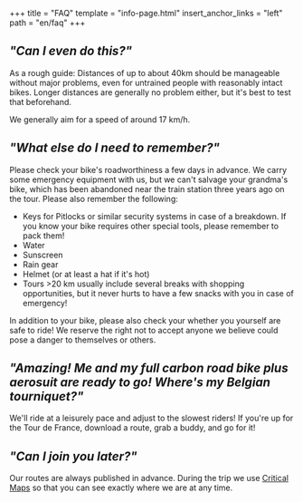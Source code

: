 +++
title = "FAQ"
template = "info-page.html"
insert_anchor_links = "left"
path = "en/faq"
+++

## _**"Can I even do this?"**_
As a rough guide: Distances of up to about 40km should be manageable without major problems, even for untrained people with reasonably intact bikes. Longer distances are generally no problem either, but it's best to test that beforehand.

We generally aim for a speed of around 17 km/h.

## _**"What else do I need to remember?"**_
Please check your bike's roadworthiness a few days in advance. We carry some emergency equipment with us, but we can't salvage your grandma's bike, which has been abandoned near the train station three years ago on the tour. Please also remember the following:
- Keys for Pitlocks or similar security systems in case of a breakdown. If you know your bike requires other special tools, please remember to pack them!
- Water
- Sunscreen
- Rain gear
- Helmet (or at least a hat if it's hot)
- Tours >20 km usually include several breaks with shopping opportunities, but it never hurts to have a few snacks with you in case of emergency!

In addition to your bike, please also check your whether you yourself are safe to ride! We reserve the right not to accept anyone we believe could pose a danger to themselves or others.

## _**"Amazing! Me and my full carbon road bike plus aerosuit are ready to go! Where's my Belgian tourniquet?"**_
We'll ride at a leisurely pace and adjust to the slowest riders! If you're up for the Tour de France, download a route, grab a buddy, and go for it!

## _**"Can I join you later?"**_
Our routes are always published in advance. During the trip we use [Critical Maps](https://www.criticalmaps.net/) so that you can see exactly where we are at any time.
